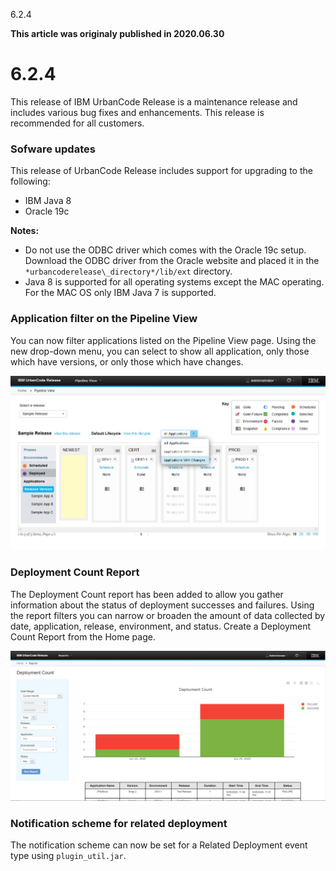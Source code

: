 





6.2.4

**This article was originaly published in 2020.06.30**


6.2.4
=====




This release of IBM UrbanCode Release is a maintenance release and includes various bug fixes and enhancements. This release is recommended for all customers.

### Sofware updates


This release of UrbanCode Release includes support for upgrading to the following:
* IBM Java 8
* Oracle 19c


**Notes:**
* Do not use the ODBC driver which comes with the Oracle 19c setup. Download the ODBC driver from the Oracle website and placed it in the `*urbancoderelease\_directory*/lib/ext` directory.
* Java 8 is supported for all operating systems except the MAC operating. For the MAC OS only IBM Java 7 is supported.


### Application filter on the Pipeline View


You can now filter applications listed on the Pipeline View page. Using the new drop-down menu, you can select to show all application, only those which have versions, or only those which have changes.


![](application_filter-2.jpg)
### Deployment Count Report


The Deployment Count report has been added to allow you gather information about the status of deployment successes and failures. Using the report filters you can narrow or broaden the amount of data collected by date, application, release, environment, and status. Create a Deployment Count Report from the Home page. 

![](deployment-count.png)
### Notification scheme for related deployment


The notification scheme can now be set for a Related Deployment event type using `plugin_util.jar`.




